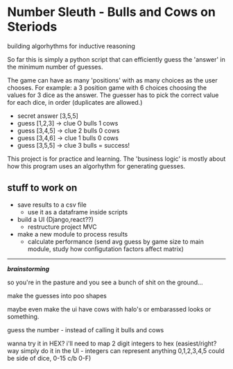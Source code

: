 # Number Sleuth - Bulls and Cows on Steriods

building algorhythms for inductive reasoning

So far this is simply a python script that can efficiently guess the 'answer' in the minimum number of guesses.

The game can have as many 'positions' with as many choices as the user chooses.  For example: a 3 position game with 6 choices choosing the values for 3 dice as the answer.  The guesser has to pick the correct value for each dice, in order (duplicates are allowed.)

- secret answer [3,5,5]
- guess [1,2,3] -> clue O bulls 1 cows
- guess [3,4,5] -> clue 2 bulls 0 cows
- guess [3,4,6] -> clue 1 bulls 0 cows
- guess [3,5,5] -> clue 3 bulls = success!

This project is for practice and learning.  The 'business logic' is mostly about how this program uses an algorhythm for generating guesses.  

## stuff to work on
- save results to a csv file
  - use it as a dataframe inside scripts
- build a UI (Django,react??)
  - restructure project MVC
- make a new module to process results
  - calculate performance (send avg guess by game size to main module, study how configutation factors affect matrix)

---
***brainstorming***

so you're in the pasture and you see a bunch of shit on the ground...

make the guesses into poo shapes

maybe even make the ui have cows with halo's or embarassed looks or something.



guess the number - instead of calling it bulls and cows 

wanna try it in HEX?
i'll need to map 2 digit integers to hex (easiest/right? way simply do it in the UI - integers can represent anything 0,1,2,3,4,5 could be side of dice, 0-15 c/b 0-F)

